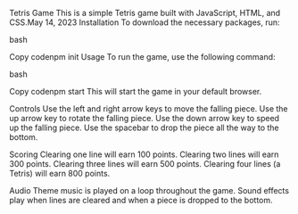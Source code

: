Tetris Game
This is a simple Tetris game built with JavaScript, HTML, and CSS.May 14, 2023
Installation
To download the necessary packages, run:

bash

Copy codenpm init 
Usage
To run the game, use the following command:

bash

Copy codenpm start 
This will start the game in your default browser.

Controls
Use the left and right arrow keys to move the falling piece.
Use the up arrow key to rotate the falling piece.
Use the down arrow key to speed up the falling piece.
Use the spacebar to drop the piece all the way to the bottom.

Scoring
Clearing one line will earn 100 points.
Clearing two lines will earn 300 points.
Clearing three lines will earn 500 points.
Clearing four lines (a Tetris) will earn 800 points.

Audio
Theme music is played on a loop throughout the game.
Sound effects play when lines are cleared and when a piece is dropped to the bottom.


